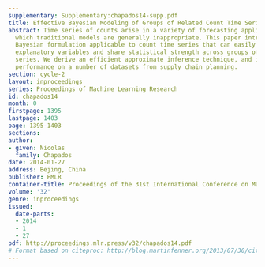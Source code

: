 ```yaml
---
supplementary: Supplementary:chapados14-supp.pdf
title: Effective Bayesian Modeling of Groups of Related Count Time Series
abstract: Time series of counts arise in a variety of forecasting applications, for
  which traditional models are generally inappropriate. This paper introduces a hierarchical
  Bayesian formulation applicable to count time series that can easily account for
  explanatory variables and share statistical strength across groups of related time
  series. We derive an efficient approximate inference technique, and illustrate its
  performance on a number of datasets from supply chain planning.
section: cycle-2
layout: inproceedings
series: Proceedings of Machine Learning Research
id: chapados14
month: 0
firstpage: 1395
lastpage: 1403
page: 1395-1403
sections: 
author:
- given: Nicolas
  family: Chapados
date: 2014-01-27
address: Bejing, China
publisher: PMLR
container-title: Proceedings of the 31st International Conference on Machine Learning
volume: '32'
genre: inproceedings
issued:
  date-parts:
  - 2014
  - 1
  - 27
pdf: http://proceedings.mlr.press/v32/chapados14.pdf
# Format based on citeproc: http://blog.martinfenner.org/2013/07/30/citeproc-yaml-for-bibliographies/
---
```

